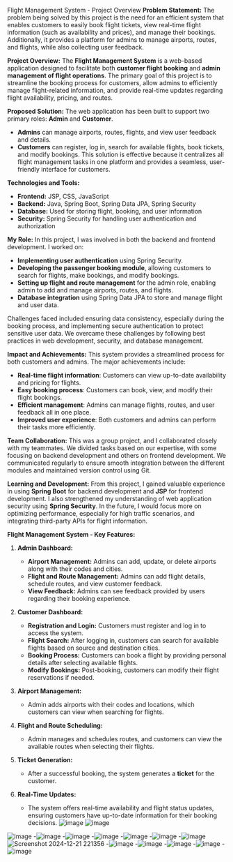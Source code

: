  Flight Management System - Project Overview
**Problem Statement:**
The problem being solved by this project is the need for an efficient system that enables customers to easily book flight tickets, view real-time flight information (such as availability and prices), and manage their bookings. Additionally, it provides a platform for admins to manage airports, routes, and flights, while also collecting user feedback.

 **Project Overview:**
The **Flight Management System** is a web-based application designed to facilitate both **customer flight booking** and **admin management of flight operations**. The primary goal of this project is to streamline the booking process for customers, allow admins to efficiently manage flight-related information, and provide real-time updates regarding flight availability, pricing, and routes.

 **Proposed Solution:**
The web application has been built to support two primary roles: **Admin** and **Customer**. 
- **Admins** can manage airports, routes, flights, and view user feedback and details.
- **Customers** can register, log in, search for available flights, book tickets, and modify bookings.
This solution is effective because it centralizes all flight management tasks in one platform and provides a seamless, user-friendly interface for customers.

 **Technologies and Tools:**
- **Frontend:** JSP, CSS, JavaScript
- **Backend:** Java, Spring Boot, Spring Data JPA, Spring Security
- **Database:** Used for storing flight, booking, and user information
- **Security:** Spring Security for handling user authentication and authorization

**My Role:**
In this project, I was involved in both the backend and frontend development. I worked on:
- **Implementing user authentication** using Spring Security.
- **Developing the passenger booking module**, allowing customers to search for flights, make bookings, and modify bookings.
- **Setting up flight and route management** for the admin role, enabling admin to add and manage airports, routes, and flights.
- **Database integration** using Spring Data JPA to store and manage flight and user data.

Challenges faced included ensuring data consistency, especially during the booking process, and implementing secure authentication to protect sensitive user data. 
We overcame these challenges by following best practices in web development, security, and database management.

 **Impact and Achievements:**
This system provides a streamlined process for both customers and admins. The major achievements include:
- **Real-time flight information**: Customers can view up-to-date availability and pricing for flights.
- **Easy booking process**: Customers can book, view, and modify their flight bookings.
- **Efficient management**: Admins can manage flights, routes, and user feedback all in one place.
- **Improved user experience**: Both customers and admins can perform their tasks more efficiently.

 **Team Collaboration:**
This was a group project, and I collaborated closely with my teammates. We divided tasks based on our expertise, with some focusing on backend development and others on frontend development.
We communicated regularly to ensure smooth integration between the different modules and maintained version control using Git.

 **Learning and Development:**
From this project, I gained valuable experience in using **Spring Boot** for backend development and **JSP** for frontend development.
I also strengthened my understanding of web application security using **Spring Security**. 
In the future, I would focus more on optimizing performance, especially for high traffic scenarios, and integrating third-party APIs for flight information.

 **Flight Management System - Key Features:**

1. **Admin Dashboard:**
   - **Airport Management:** Admins can add, update, or delete airports along with their codes and cities.
   - **Flight and Route Management:** Admins can add flight details, schedule routes, and view customer feedback.
   - **View Feedback:** Admins can see feedback provided by users regarding their booking experience.

2. **Customer Dashboard:**
   - **Registration and Login:** Customers must register and log in to access the system.
   - **Flight Search:** After logging in, customers can search for available flights based on source and destination cities.
   - **Booking Process:** Customers can book a flight by providing personal details after selecting available flights.
   - **Modify Bookings:** Post-booking, customers can modify their flight reservations if needed.

3. **Airport Management:**
   - Admin adds airports with their codes and locations, which customers can view when searching for flights.

4. **Flight and Route Scheduling:**
   - Admin manages and schedules routes, and customers can view the available routes when selecting their flights.

5. **Ticket Generation:**
   - After a successful booking, the system generates a **ticket** for the customer.

6. **Real-Time Updates:**
   - The system offers real-time availability and flight status updates, ensuring customers have up-to-date information for their booking decisions.
 ![image](https://github.com/user-attachments/assets/7520a6d4-1c67-4e18-ae1e-efebc8c2feee)
 ![image](https://github.com/user-attachments/assets/3b054eae-bd4e-48aa-8879-31e39c000d29)

![image](https://github.com/user-attachments/assets/0dd58d2e-a9df-4774-b34a-29ab46561db5)
  -![image](https://github.com/user-attachments/assets/b1b670d4-aa7f-42e3-b846-273f70ef5e90)
  -![image](https://github.com/user-attachments/assets/cd8eb3fe-57e1-4a0f-ae1e-16b12831b49f)
  -![image](https://github.com/user-attachments/assets/38ca82b7-f7e0-4618-aa4b-a1c5a43bd2f6)
  -![image](https://github.com/user-attachments/assets/9246a8db-476d-410b-bc92-f35db8f2481c)
  -![image](https://github.com/user-attachments/assets/62df6ab0-94a7-4931-af6d-94475a36980b)
  -![image](https://github.com/user-attachments/assets/619c1af3-6a72-4fa6-9193-fe732b47ee9e)
![Screenshot 2024-12-21 221356](https://github.com/user-attachments/assets/d0798445-8235-40c4-b19f-8cc1e4eb838b)
  -![image](https://github.com/user-attachments/assets/16db1600-a603-4a53-92d5-8cc6de05a7d8)
  -![image](https://github.com/user-attachments/assets/cf4c8f72-58e9-463f-96f3-4315f539c7e4)
  -![image](https://github.com/user-attachments/assets/e9b6ee51-ee9d-4bbe-b9ee-a6c52866351b)
  -![image](https://github.com/user-attachments/assets/c818822e-3499-4d0a-857d-d77c9278ab79)
  -![image](https://github.com/user-attachments/assets/b23e0c30-2f62-47f8-899d-a45da92409a2)


